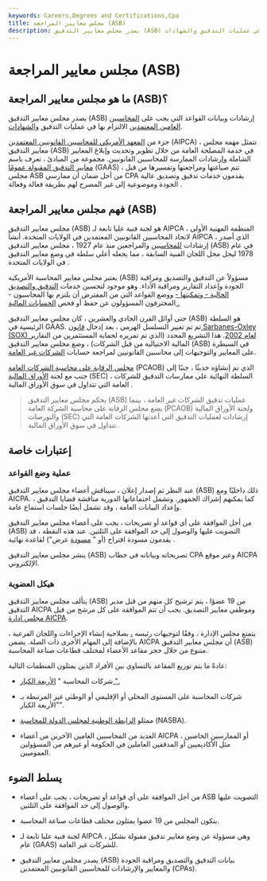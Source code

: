 ```yaml
---
keywords: Careers,Degrees and Certifications,Cpa
title: مجلس معايير المراجعة (ASB)
description: يصدر مجلس معايير التدقيق (ASB) إرشادات وبيانات القواعد التي يجب على المحاسبين العامين المعتمدين الالتزام بها في عمليات التدقيق والشهادات.
---
```


# مجلس معايير المراجعة (ASB)
## ما هو مجلس معايير المراجعة (ASB)؟

يصدر مجلس معايير التدقيق (ASB) إرشادات وبيانات القواعد التي يجب على [المحاسبين العامين المعتمدين](/cpa) الالتزام بها في عمليات التدقيق [والشهادات](/attestation).

جزء من [المعهد الأمريكي للمحاسبين القانونيين المعتمدين](/american-institute-of-certified-public-accountants) (AIPCA) ، تتمثل مهمة مجلس معايير التدقيق (ASB) في خدمة المصلحة العامة من خلال تطوير وتحديث وإبلاغ المعايير الشاملة وإرشادات الممارسة للمحاسبين القانونيين. مجموعة من المبادئ ، تعرف باسم [معايير التدقيق المقبولة عمومًا](/gaas) (GAAS) ، تتم صياغتها ومراجعتها وتفسيرها من قبل مجلس ASB من أجل ضمان أن ممارسي CPA يقدمون خدمات تدقيق وتصديق عالية الجودة وموضوعية إلى غير المصرح لهم بطريقة فعالة وفعالة .

## فهم مجلس معايير المراجعة (ASB)

مجلس معايير التدقيق (ASB) هو لجنة فنية عليا تابعة لـ AIPCA ، المنظمة المهنية الأولى لاتحاد المحاسبين القانونيين المعتمدين في الولايات المتحدة. أنشأ AIPCA ، الذي أصدر إرشادات [للمحاسبين](/accountant) والمراجعين منذ عام 1927 ، مجلس معايير التدقيق (ASB) في عام 1978 ليحل محل اللجان الفنية السابقة ، مما يجعله أعلى سلطة في وضع معايير التدقيق في الولايات المتحدة .

يعتبر مجلس معايير المحاسبة الأمريكية (ASB) مسؤولاً عن التدقيق والتصديق ومراقبة الجودة وإعداد التقارير ومراقبة الأداء. وهو موجود لتحسين خدمات [التدقيق والتصديق الحالية - وتمكينها -](/audit) ووضع القواعد التي من المفترض أن يلتزم بها المحاسبون - المحترفون المسؤولون عن حفظ أو فحص [الحسابات المالية .](/financial-account)

حتى أوائل القرن الحادي والعشرين ، كان مجلس معايير التدقيق (ASB) هو السلطة الرئيسية في GAAS. ثم تم تغيير التسلسل الهرمي ، بعد إدخال [قانون Sarbanes-Oxley (SOX) لعام 2002](/sarbanesoxleyact). هذا التشريع المحدد (الذي تم تمريره لحماية المستثمرين من التقارير المالية الاحتيالية من قبل الشركات) ، وضع مجلس معايير التدقيق (ASB) في السيطرة على المعايير والتوجيهات إلى محاسبين القانونيين لمراجعة حسابات [الشركات غير العامة](/publiccompany).

[مجلس الرقابة على محاسبة الشركات العامة](/pcaob) (PCAOB) الذي تم إنشاؤه حديثًا ، جنبًا إلى جنب مع لجنة [الأوراق المالية](/sec) (SEC) ، السلطة النهائية على ممارسات التدقيق للشركات العامة التي تتداول في سوق الأوراق المالية .

> يحكم مجلس معايير التدقيق (ASB) عمليات تدقيق الشركات غير العامة ، بينما يضع مجلس الرقابة على محاسبة الشركة العامة (PCAOB) ولجنة الأوراق المالية والبورصات (SEC) إرشادات لعمليات التدقيق التي أعدتها الشركات العامة التي تتداول في سوق الأوراق المالية.

>

## إعتبارات خاصة

### عملية وضع القواعد

عند النظر ثم إصدار إعلان ، سيناقش أعضاء مجلس معايير التدقيق (ASB) ذلك داخليًا ومع AICPA. كما يمكنهم إشراك الجمهور. وتشمل اجتماعاتها الدورية مناقشة قضايا التدقيق ، وإعداد البيانات العامة ، وقد تشمل أيضًا جلسات استماع عامة.

من أجل الموافقة على أي قواعد أو تصريحات ، يجب على أعضاء مجلس معايير التدقيق (ASB) التصويت عليها والوصول إلى حد الموافقة على الثلثين. عند هذه النقطة ، قد يقدمون مسودة اقتراح (أو " [مسودة](/exposure-draft) عرض") لقاعدة نهائية .

ينشر مجلس معايير التدقيق (ASB) تصريحاته وبياناته في خطاب CPA وعبر موقع AICPA الإلكتروني.

### هيكل العضوية

يتألف مجلس معايير التدقيق (ASB) من 19 عضوًا ، يتم ترشيح كل منهم من قبل مدير التدقيق AICPA وموظفي معايير التصديق. يجب أن تتم الموافقة على كل مرشح من قبل [مجلس إدارة AICPA](/boardofdirectors).

يتمتع مجلس الإدارة ، وفقًا لتوجيهات رئيسه [،](/chairman) بصلاحية إنشاء الإجراءات واللجان الفرعية ، بالإضافة إلى المهام الأخرى ذات الصلة. يضمن AICPA أن مجلس معايير التدقيق (ASB) متنوع من خلال حجز مقاعد الأعضاء لمختلف قطاعات صناعة المحاسبة.

عادةً ما يتم توزيع المقاعد بالتساوي بين الأفراد الذين يمثلون المنظمات التالية:

- شركات المحاسبة " [الأربعة الكبار ".](/bigfour)

- شركات المحاسبة على المستوى المحلي أو الإقليمي أو الوطني غير المرتبطة بـ "الأربعة الكبار".

- ممثلو [الرابطة الوطنية لمجلس الدولة للمحاسبة](/nasba) (NASBA).

- العديد من المحاسبين العامين الآخرين من أعضاء AICPA أو الممارسين الخاصين ، مثل الأكاديميين أو المدققين العاملين في الحكومة أو غيرهم من المسؤولين العموميين.

## يسلط الضوء

- من أجل الموافقة على أي قواعد أو تصريحات ، يجب على أعضاء ASB التصويت عليها والوصول إلى حد الموافقة على الثلثين.

- يتكون المجلس من 19 عضوا يمثلون مختلف قطاعات صناعة المحاسبة.

- لجنة فنية عليا تابعة لـ AIPCA ، وهي مسؤولة عن وضع معايير تدقيق مقبولة بشكل عام (GAAS) للشركات غير العامة.

- يصدر مجلس معايير التدقيق (ASB) بيانات التدقيق والتصديق ومراقبة الجودة والمعايير والإرشادات للمحاسبين القانونيين المعتمدين (CPAs).

